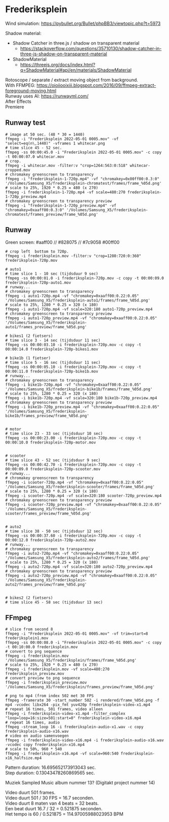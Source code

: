 # Frederiksplein

Wind simulation: https://pybullet.org/Bullet/phpBB3/viewtopic.php?t=5973

Shadow material:
* Shadow Catcher in three.js / shadow on transparent material
  * https://stackoverflow.com/questions/35710130/shadow-catcher-in-three-js-shadow-on-transparent-material
* ShadowMaterial
  * https://threejs.org/docs/index.html?q=ShadowMaterial#api/en/materials/ShadowMaterial

Rotoscope / separate / extract moving object from background.<br />
With FFMPEG: https://oioiiooixiii.blogspot.com/2016/09/ffmpeg-extract-foreground-moving.html<br />
Runway uses AI: https://runwayml.com/<br />
After Effects<br />
Premiere<br />

## Runway test

```
# image at 50 sec. (48 * 30 = 1440)
ffmpeg -i "Frederiksplein 2022-05-01 0005.mov" -vf "select=eq(n\,1440)" -vframes 1 whitecar.png
# time slice 45 - 52 sec.
ffmpeg -ss 00:00:45.0 -i "Frederiksplein 2022-05-01 0005.mov" -c copy -t 00:00:07.0 whitecar.mov
# crop.
ffmpeg -i whitecar.mov -filter:v "crop=1264:563:0:518" whitecar-cropped.mov
# chromakey greenscreen to transparency
ffmpeg -i "frederiksplein-1-720p.mp4" -vf "chromakey=0x00ff00:0.3:0" '/Volumes/Samsung_X5/frederiksplein-chromatest/frames/frame_%05d.png'
# scale to 25%, 1920 * 0.25 = 480 (x 270)
ffmpeg -i frederiksplein-1-720p.mp4 -vf scale=480:270 frederiksplein-1-720p_preview.mp4
# chromakey greenscreen to transparency preview
ffmpeg -i "frederiksplein-1-720p_preview.mp4" -vf "chromakey=0xaaff00:0.3:0" '/Volumes/Samsung_X5/frederiksplein-chromatest/frames_preview/frame_%05d.png'
```

## Runway

Green screen: #aaff00 // #828075 // #7c9058 #00ff00

```
# crop left  bottom to 720p.
ffmpeg -i frederiksplein.mov -filter:v "crop=1280:720:0:360" frederiksplein-720p.mov

# auto1
# time slice 1 - 10 sec (tijdsduur 9 sec)
ffmpeg -ss 00:00:01.0 -i frederiksplein-720p.mov -c copy -t 00:00:09.0 frederiksplein-720p-auto1.mov
# runway...
# chromakey greenscreen to transparency
ffmpeg -i auto1-720p.mp4 -vf "chromakey=0xaaff00:0.22:0.05" '/Volumes/Samsung_X5/frederiksplein-auto1/frames/frame_%05d.png'
# scale to 25%, 1280 * 0.25 = 320 (x 180)
ffmpeg -i auto1-720p.mp4 -vf scale=320:180 auto1-720p_preview.mp4
# chromakey greenscreen to transparency preview
ffmpeg -i auto1-720p_preview.mp4 -vf "chromakey=0xaaff00:0.22:0.05" '/Volumes/Samsung_X5/frederiksplein-auto1/frames_preview/frame_%05d.png'

# bikes1 (2 fietsers)
# time slice 3 - 14 sec (tijdsduur 11 sec)
ffmpeg -ss 00:00:03.10 -i frederiksplein-720p.mov -c copy -t 00:00:14.0 frederiksplein-720p-bikes1.mov

# bike1b (1 fietser)
# time slice 5 - 16 sec (tijdsduur 11 sec)
ffmpeg -ss 00:00:05.10 -i frederiksplein-720p.mov -c copy -t 00:00:11.0 frederiksplein-720p-bike1b.mov
# runway...
# chromakey greenscreen to transparency
ffmpeg -i bike1b-720p.mp4 -vf "chromakey=0xaaff00:0.22:0.05" '/Volumes/Samsung_X5/frederiksplein-bike1b/frames/frame_%05d.png'
# scale to 25%, 1280 * 0.25 = 320 (x 180)
ffmpeg -i bike1b-720p.mp4 -vf scale=320:180 bike1b-720p_preview.mp4
# chromakey greenscreen to transparency preview
ffmpeg -i bike1b-720p_preview.mp4 -vf "chromakey=0xaaff00:0.22:0.05" '/Volumes/Samsung_X5/frederiksplein-bike1b/frames_preview/frame_%05d.png'


# motor
# time slice 23 - 33 sec (tijdsduur 10 sec)
ffmpeg -ss 00:00:23.00 -i frederiksplein-720p.mov -c copy -t 00:00:10.0 frederiksplein-720p-motor.mov


# scooter
# time slice 43 - 52 sec (tijdsduur 9 sec)
ffmpeg -ss 00:00:42.70 -i frederiksplein-720p.mov -c copy -t 00:00:09.0 frederiksplein-720p-scooter.mov
# runway...
# chromakey greenscreen to transparency
ffmpeg -i scooter-720p.mp4 -vf "chromakey=0xaaff00:0.22:0.05" '/Volumes/Samsung_X5/frederiksplein-scooter/frames/frame_%05d.png'
# scale to 25%, 1280 * 0.25 = 320 (x 180)
ffmpeg -i scooter-720p.mp4 -vf scale=320:180 scooter-720p_preview.mp4
# chromakey greenscreen to transparency preview
ffmpeg -i scooter-720p_preview.mp4 -vf "chromakey=0xaaff00:0.22:0.05" '/Volumes/Samsung_X5/frederiksplein-scooter/frames_preview/frame_%05d.png'


# auto2
# time slice 38 - 50 sec (tijdsduur 12 sec)
ffmpeg -ss 00:00:37.60 -i frederiksplein-720p.mov -c copy -t 00:00:12.0 frederiksplein-720p-auto2.mov
# runway...
# chromakey greenscreen to transparency
ffmpeg -i auto2-720p.mp4 -vf "chromakey=0xaaff00:0.22:0.05" '/Volumes/Samsung_X5/frederiksplein-auto2/frames/frame_%05d.png'
# scale to 25%, 1280 * 0.25 = 320 (x 180)
ffmpeg -i auto2-720p.mp4 -vf scale=320:180 auto2-720p_preview.mp4
# chromakey greenscreen to transparency preview
ffmpeg -i auto2-720p_preview.mp4 -vf "chromakey=0xaaff00:0.22:0.05" '/Volumes/Samsung_X5/frederiksplein-auto2/frames_preview/frame_%05d.png'


# bikes2 (2 fietsers)
# time slice 45 - 58 sec (tijdsduur 13 sec)
```

## FFmpeg

```
# slice from second 8
ffmpeg -i "Frederiksplein 2022-05-01 0005.mov" -vf trim=start=8 frederiksplein1.mov
ffmpeg -ss 00:00:08.0 -i "Frederiksplein 2022-05-01 0005.mov" -c copy -t 00:10:00.0 frederiksplein.mov
# convert to png sequence
ffmpeg -i frederiksplein.mov '/Volumes/Samsung_X5/frederiksplein/frames/frame_%05d.png'
# scale to 25%, 1920 * 0.25 = 480 (x 270)
ffmpeg -i frederiksplein.mov -vf scale=480:270 frederiksplein_preview.mov
# convert preview to png sequence
ffmpeg -i frederiksplein_preview.mov '/Volumes/Samsung_X5/frederiksplein/frames_preview/frame_%05d.png'

# png to mp4 (from index 502 met 30 FPS
ffmpeg -framerate 30 -start_number 502 -i rendered/frame_%05d.png -f mp4 -vcodec libx264 -pix_fmt yuv420p frederiksplein-video-x1.mp4
# repeat 16 times, 501 frames, video alleen
ffmpeg -i frederiksplein-video-x1.mp4 -filter_complex "loop=loop=16:size=501:start=0" frederiksplein-video-x16.mp4
# repeat 16 times, audio
ffmpeg -stream_loop 16 -i frederiksplein-audio-x1.wav -c copy frederiksplein-audio-x16.wav
# video en audio samenvoegen
ffmpeg -i frederiksplein-video-x16.mp4 -i frederiksplein-audio-x16.wav -vcodec copy frederiksplein-x16.mp4
# scale to 50%, 960 * 540
ffmpeg -i frederiksplein-x16.mp4 -vf scale=960:540 frederiksplein-x16_halfsize.mp4
```

Pattern duration: 16.695652173913043 sec.<br>
Step duration: 0.13043478260869565 sec.<br>

Muziek Sampled Music album nummer 13? (Digitakt project nummer 14)

Video duurt 501 frames.<br>
Video duurt 501 / 30 FPS = 16.7 seconden.<br>
Video duurt 8 maten van 4 beats = 32 beats.<br>
Een beat duurt 16.7 / 32 = 0.521875 seconden.<br>
Het tempo is 60 / 0.521875 = 114.97005988023953 BPM<br>
